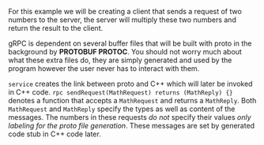 
For this example we will be creating a client that sends a request of two numbers to the server, the server will multiply these two numbers and return the result to the client.

 gRPC is dependent on several buffer files that will be built with proto in the background by __PROTOBUF PROTOC__. You should not worry much about what these extra files do, they are simply generated and used by the program however the user never has to interact with them.

`service` creates the link between proto and C++ which will later be invoked in C++ code. `rpc sendRequest(MathRequest) returns (MathReply) {}` denotes a function that accepts a `MathRequest` and returns a `MathReply`. Both `MathRequest` and `MathReply` specify the types as well as content of the messages. The numbers in these requests _do not_ specify their values _only labeling for the proto file generation_. These messages are set by generated code stub in C++ code later. 

